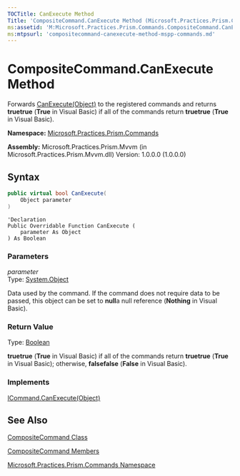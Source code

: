 ```yaml
---
TOCTitle: CanExecute Method
Title: 'CompositeCommand.CanExecute Method (Microsoft.Practices.Prism.Commands)'
ms:assetid: 'M:Microsoft.Practices.Prism.Commands.CompositeCommand.CanExecute(System.Object)'
ms:mtpsurl: 'compositecommand-canexecute-method-mspp-commands.md'
---
```


# CompositeCommand.CanExecute Method

Forwards [CanExecute(Object)](http://msdn.microsoft.com/en-us/library/ms604093) to the registered commands and returns **truetrue** (**True** in Visual Basic) if all of the commands return **truetrue** (**True** in Visual Basic).

**Namespace:** [Microsoft.Practices.Prism.Commands](mspp-commands-namespace)

**Assembly:** Microsoft.Practices.Prism.Mvvm (in Microsoft.Practices.Prism.Mvvm.dll) Version: 1.0.0.0 (1.0.0.0)

## Syntax

```C#
public virtual bool CanExecute(
	Object parameter
)
```
```VB
'Declaration
Public Overridable Function CanExecute ( 
	parameter As Object
) As Boolean
```
### Parameters

*parameter*  
Type: [System.Object](http://msdn.microsoft.com/en-us/library/e5kfa45b)

Data used by the command. If the command does not require data to be passed, this object can be set to **null**a null                   reference (**Nothing** in Visual Basic).

### Return Value

Type: [Boolean](http://msdn.microsoft.com/en-us/library/a28wyd50)

**truetrue** (**True** in Visual Basic) if all of the commands return **truetrue** (**True** in Visual Basic); otherwise, **falsefalse** (**False** in Visual Basic).
### Implements

[ICommand.CanExecute(Object)](http://msdn.microsoft.com/en-us/library/ms604093)

## See Also
[CompositeCommand Class](compositecommand-class-mspp-commands)

[CompositeCommand Members](compositecommand-members-mspp-commands)

[Microsoft.Practices.Prism.Commands Namespace](mspp-commands-namespace)
